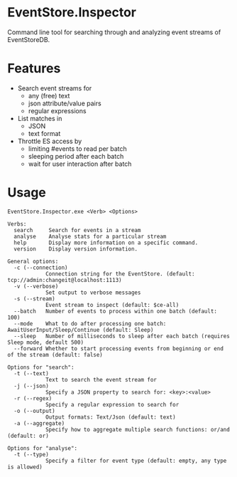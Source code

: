 # EventStore.Inspector
Command line tool for searching through and analyzing event streams of EventStoreDB. 

# Features
* Search event streams for
    * any (free) text
    * json attribute/value pairs
    * regular expressions
* List matches in
    * JSON
    * text format
* Throttle ES access by
    * limiting #events to read per batch
    * sleeping period after each batch
    * wait for user interaction after batch

# Usage
```
EventStore.Inspector.exe <Verb> <Options>

Verbs:
  search     Search for events in a stream
  analyse    Analyse stats for a particular stream
  help       Display more information on a specific command.
  version    Display version information.

General options:
  -c (--connection)
            Connection string for the EventStore. (default: tcp://admin:changeit@localhost:1113)
  -v (--verbose)
            Set output to verbose messages
  -s (--stream)
            Event stream to inspect (default: $ce-all)
  --batch   Number of events to process within one batch (default: 100)
  --mode    What to do after processing one batch: AwaitUserInput/Sleep/Continue (default: Sleep)
  --sleep   Number of milliseconds to sleep after each batch (requires Sleep mode, default 500)
  --forward Whether to start processing events from beginning or end of the stream (default: false)
  
Options for "search":
  -t (--text)
            Text to search the event stream for
  -j (--json)
            Specify a JSON property to search for: <key>:<value>
  -r (--regex)
            Specify a regular expression to search for
  -o (--output)
            Output formats: Text/Json (default: text)
  -a (--aggregate)
            Specify how to aggregate multiple search functions: or/and (default: or)
            
Options for "analyse":
  -t (--type)
            Specify a filter for event type (default: empty, any type is allowed)

```

